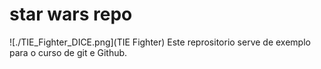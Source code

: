 # star wars repo
![./TIE_Fighter_DICE.png](TIE Fighter)
Este reprositorio serve de exemplo para o curso de git e Github.